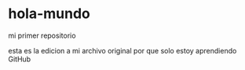 # hola-mundo
mi primer repositorio

esta es la edicion a mi archivo original por que solo estoy aprendiendo GitHub
